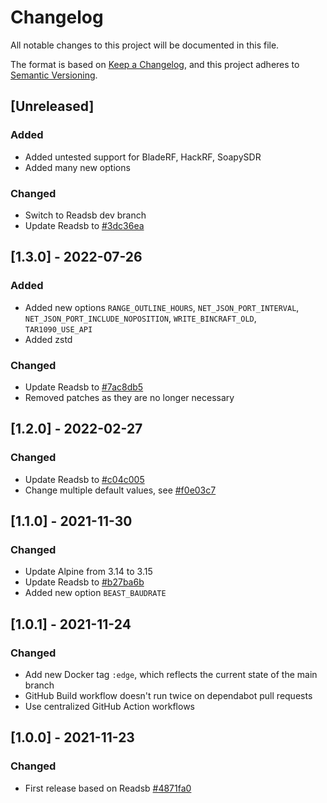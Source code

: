 # Changelog
All notable changes to this project will be documented in this file.

The format is based on [Keep a Changelog](https://keepachangelog.com/en/1.0.0/),
and this project adheres to [Semantic Versioning](https://semver.org/spec/v2.0.0.html).

## [Unreleased]
### Added
- Added untested support for BladeRF, HackRF, SoapySDR
- Added many new options

### Changed
- Switch to Readsb dev branch
- Update Readsb to [#3dc36ea](https://github.com/wiedehopf/readsb/commit/3dc36eac3d1905ead7427b3180f5885e0a7ba15f)

## [1.3.0] - 2022-07-26
### Added
- Added new options `RANGE_OUTLINE_HOURS`, `NET_JSON_PORT_INTERVAL`, `NET_JSON_PORT_INCLUDE_NOPOSITION`, `WRITE_BINCRAFT_OLD`, `TAR1090_USE_API`
- Added zstd

### Changed
- Update Readsb to [#7ac8db5](https://github.com/wiedehopf/readsb/commit/7ac8db5110ea16a824e103788d37dd90774f9547)
- Removed patches as they are no longer necessary

## [1.2.0] - 2022-02-27
### Changed
- Update Readsb to [#c04c005](https://github.com/wiedehopf/readsb/commit/c04c005d0eb4e325fd8f39cbfb64ca0199615072)
- Change multiple default values, see [#f0e03c7](https://github.com/flighttrackr/docker-readsb/commit/f0e03c75a15b03733a1e546237b7d68fb49787b8)

## [1.1.0] - 2021-11-30
### Changed
- Update Alpine from 3.14 to 3.15
- Update Readsb to [#b27ba6b](https://github.com/wiedehopf/readsb/commit/b27ba6bde1d31e8eef6b75d7c7e15adec5d0d0f3)
- Added new option `BEAST_BAUDRATE`

## [1.0.1] - 2021-11-24
### Changed
- Add new Docker tag `:edge`, which reflects the current state of the main branch
- GitHub Build workflow doesn't run twice on dependabot pull requests
- Use centralized GitHub Action workflows

## [1.0.0] - 2021-11-23
### Changed
- First release based on Readsb [#4871fa0](https://github.com/wiedehopf/readsb/tree/4871fa05f322eb9be62d30a3fba6e8bb952308d0)
